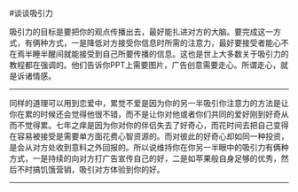 #谈谈吸引力

吸引力的目标是要把你的观点传播出去，最好能扎进对方的大脑。要完成这一方式，有俩种方式，一是降低对方接受你信息时所需的注意力，最好要接受者能心不在焉半睡半醒间就能接受到自己所要传播的信息。这也是世上大多数关于吸引力的教程都在强调的。他们告诉你PPT上需要图片，广告创意需要走心。所谓走心，就是诉诸情感。

---

同样的道理可以用到恋爱中，累觉不爱是因为你的另一半吸引你注意力的方法是让你在累的时候还会觉得他很不错，而不是让你对他或者你们共同的爱好刚到好奇从而不觉得累。七年之痒是因为你对你的伴侣失去了好奇心，而花时间去把自己变得在容易被接受是需要单方面花费心智资源的。而对彼此的好奇心却如同一种投资，是会从对方处收到意料之外回报的。所以说维持你在你另一半眼中的吸引力有俩种方式，一是持续的向对方打广告宣传自己的好，二是如苹果般自身足够的优秀，然后不时搞饥饿营销，吸引对方体验到你的好。

---


